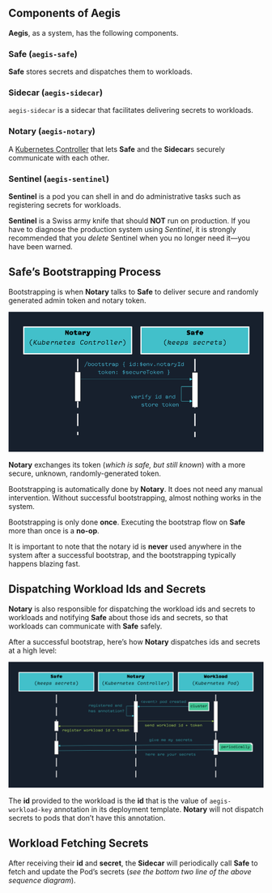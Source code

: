 ## Components of Aegis

**Aegis**, as a system, has the following components.

### **Safe** (`aegis-safe`)

**Safe** stores secrets and dispatches them to workloads.

### **Sidecar** (`aegis-sidecar`)

`aegis-sidecar` is a sidecar that facilitates delivering secrets to workloads.

### **Notary** (`aegis-notary`)

A [Kubernetes Controller][k8s-controller] that lets **Safe** and the **Sidecar**s
securely communicate with each other.

### **Sentinel** (`aegis-sentinel`)

**Sentinel** is a pod you can shell in and do administrative tasks such as
registering secrets for workloads.

**Sentinel** is a Swiss army knife that should **NOT** run on production. If you
have to diagnose the production system using *Sentinel*, it is strongly
recommended that you *delete* Sentinel when you no longer need it—you have been
warned.

[k8s-controller]: https://kubernetes.io/docs/concepts/architecture/controller/ "Kubernetes Controller"

## Safe’s Bootstrapping Process

Bootstrapping is when **Notary** talks to **Safe** to deliver secure and
randomly generated admin token and notary token.

![Aegis Bootstrapping](assets/aegis-bootstrap.png "Bootstrapping")

**Notary** exchanges its token (*which is safe, but still known*)
with a more secure, unknown, randomly-generated token.

Bootstrapping is automatically done by **Notary**. It does not need any manual
intervention. Without successful bootstrapping, almost nothing works in the
system.

Bootstrapping is only done **once**. Executing the bootstrap flow on **Safe**
more than once is a **no-op**.

It is important to note that the notary id is **never** used anywhere in the
system after a successful bootstrap, and the bootstrapping typically happens
blazing fast.

## Dispatching Workload Ids and Secrets

**Notary** is also responsible for dispatching the workload ids and secrets to
workloads and notifying **Safe** about those ids and secrets, so that
workloads can communicate with **Safe** safely.

After a successful bootstrap, here’s how **Notary** dispatches ids and secrets
at a high level:

![Notary Dispatch](assets/aegis-notary-dispatch.png "Notary Dispatch")

The **id** provided to the workload is the **id** that is the value of
`aegis-workload-key` annotation in its deployment template. **Notary** will not
dispatch secrets to pods that don’t have this annotation.

## Workload Fetching Secrets

After receiving their **id** and **secret**, the **Sidecar** will
periodically call **Safe** to fetch and update the Pod’s secrets (*see the
bottom two line of the above sequence diagram*).
